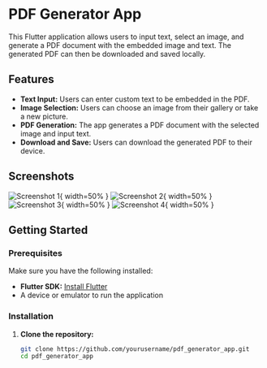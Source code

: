 # PDF Generator App

This Flutter application allows users to input text, select an image, and generate a PDF document with the embedded image and text. The generated PDF can then be downloaded and saved locally.

## Features

- **Text Input:** Users can enter custom text to be embedded in the PDF.
- **Image Selection:** Users can choose an image from their gallery or take a new picture.
- **PDF Generation:** The app generates a PDF document with the selected image and input text.
- **Download and Save:** Users can download the generated PDF to their device.

## Screenshots

![Screenshot 1](assets/screenshot1.jpg){ width=50% }
![Screenshot 2](assets/screenshot2.jpg){ width=50% }
![Screenshot 3](assets/screenshot3.jpg){ width=50% }
![Screenshot 4](assets/screenshot4.jpg){ width=50% }

## Getting Started

### Prerequisites

Make sure you have the following installed:

- **Flutter SDK:** [Install Flutter](https://flutter.dev/docs/get-started/install)
- A device or emulator to run the application

### Installation

1. **Clone the repository:**

   ```bash
   git clone https://github.com/yourusername/pdf_generator_app.git
   cd pdf_generator_app
